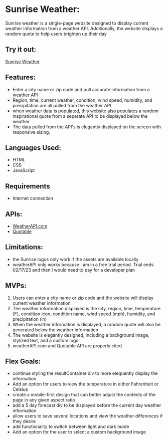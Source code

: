 # Sunrise Weather:
Sunrise weather is a single-page website designed to display current weather information from a weather API. Additionally, the website displays a random quote to help users brighten up their day.

## Try it out:
[Sunrise Weather](sunrise-weather.surge.sh)

## Features:
- Enter a city name or zip code and pull accurate information from a weather API
- Region, time, current weather, condition, wind speed, humidity, and precipitation are all pulled from the weather API
- when weather data is populated, this website also populates a random inspirational quote from a seperate API to be displayed below the weather
- The data pulled from the API's is elegantly displayed on the screen with responsive sizing.

## Languages Used:
- HTML
- CSS
- JavaScript

## Requirements
- Internet connection

## APIs:
- [WeatherAPI.com](https://www.weatherapi.com/)
- [Quotable](https://github.com/lukePeavey/quotable#get-random-quote)

## Limitations:
- the Sunrise logos only work if the assets are available locally
- weatherAPI only works because I am in a free trial period. Trial ends 02/17/23 and then I would need to pay for a developer plan

## MVPs:
1. Users can enter a city name or zip code and the website will display current weather information
2. The weather information displayed is the city, region, time, temperature (F), condition icon, condition name, wind speed (mph), humidity, and precipitation (in)
3. When the weather information is displayed, a random quote will also be generated below the weather information 
4. The website is elegantly designed, including a background image, stylized text, and a custom logo
5. weatherAPI.com and Quotable API are properly cited

## Flex Goals:
- continue styling the resultContainer div to more elequently display the information
- Add an option for users to view the temperature in either Fahrenheit or Celsius
- create a mobile-first design that can better adjust the contents of the page in any given aspect ratio
- add a 5 day forecast div to be displayed before the current day weather information
- allow users to save several locations and view the weather differences if they desire
- add functionality to switch between light and dark mode
- Add an option for the user to select a custom background image
